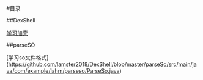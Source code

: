 #目录 

##DexShell

[学习加壳](https://github.com/lamster2018/DexShell/blob/master/DexShellTool/src/main/java/com/example/lahm/dexshelltool/DexShellTool.java)

##parseSO

[学习so文件格式]
(https://github.com/lamster2018/DexShell/blob/master/parseSo/src/main/java/com/example/lahm/parseso/ParseSo.java)